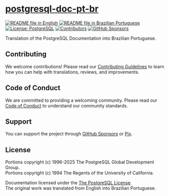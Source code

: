 # [postgresql-doc-pt-br][page]

[![README file in English][badge-readme-en]][readme-en]
[![README file in Brazilian Portuguese][badge-readme-pt-br]][readme-pt-br]
[![License: PostgreSQL][badge-license]][license]
[![Contributors][badge-contributors]][contributors]
[![GitHub Sponsors][badge-github-sponsors]][github-sponsors]

Translation of the PostgreSQL Documentation into Brazilian Portuguese.

## Contributing

We welcome contributions!
Please read our [Contributing Guidelines][contributing] to learn how you can
help with translations, reviews, and improvements.

## Code of Conduct

We are committed to providing a welcoming community.
Please read our [Code of Conduct][code-of-conduct] to understand our community
standards.

## Support

You can support the project through [GitHub Sponsors][github-sponsors] or
[Pix][sponsor].

## License

Portions copyright (c) 1996-2025 The PostgreSQL Global Development Group.<br>
Portions copyright (c) 1994 The Regents of the University of California.

Documentation licensed under the [The PostgreSQL License][license].<br>
The original work was translated from English into Brazilian Portuguese.

[badge-contributors]: https://img.shields.io/github/contributors/docsdevbr/postgresql-doc-pt-br

[badge-github-sponsors]: https://img.shields.io/github/sponsors/docsdevbr

[badge-license]: https://img.shields.io/github/license/docsdevbr/postgresql-doc-pt-br

[badge-readme-en]: https://img.shields.io/badge/lang-en-blue

[badge-readme-pt-br]: https://img.shields.io/badge/lang-pt--br-blue

[code-of-conduct]: https://github.com/docsdevbr/.github/blob/main/CODE_OF_CONDUCT.EN.md

[contributing]: https://github.com/docsdevbr/.github/blob/main/CONTRIBUTING.EN.md

[contributors]: https://github.com/docsdevbr/postgresql-doc-pt-br/graphs/contributors

[github-sponsors]: https://github.com/sponsors/docsdevbr

[license]: https://www.opensource.org/licenses/postgresql

[page]: https://pt.docs.dev.br/p/postgresql/docs/

[readme-en]: README.EN.md

[readme-pt-br]: README.md

[sponsor]: https://pt.docs.dev.br/sponsor
